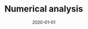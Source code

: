 ---
title: "Numerical analysis"
collection: teaching
type: "Graduate course"
permalink: /teaching/2020-automn-teaching-1
venue: "Institut d’Optique Graduate School (Bordeaux)"
date: 2020-01-01
location: "Bordeaux, France"
---